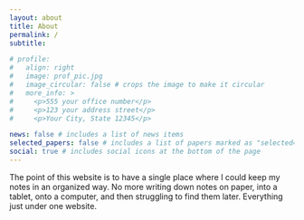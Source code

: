 ```yaml
---
layout: about
title: About
permalink: /
subtitle:

# profile:
#   align: right
#   image: prof_pic.jpg
#   image_circular: false # crops the image to make it circular
#   more_info: >
#     <p>555 your office number</p>
#     <p>123 your address street</p>
#     <p>Your City, State 12345</p>

news: false # includes a list of news items
selected_papers: false # includes a list of papers marked as "selected={true}"
social: true # includes social icons at the bottom of the page
---
```


The point of this website is to have a single place where I could keep my notes in an organized way. No more writing down notes on paper, into a tablet, onto a computer, and then struggling to find them later. Everything just under one website.
